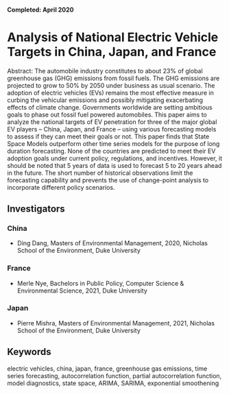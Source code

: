#### Completed: April 2020

# Analysis of National Electric Vehicle Targets in China, Japan, and France

Abstract: The automobile industry constitutes to about 23% of global greenhouse gas (GHG) emissions from fossil fuels. The GHG emissions are projected to grow to 50% by 2050 under business as usual scenario. The adoption of electric vehicles (EVs) remains the most effective measure in curbing the vehicular emissions and possibly mitigating exacerbating effects of climate change. Governments worldwide are setting ambitious goals to phase out fossil fuel powered automobiles. This paper aims to analyze the national targets of EV penetration for three of the major global EV players – China, Japan, and France – using various forecasting models to assess if they can meet their goals or not. This paper finds that State Space Models outperform other time series models for the purpose of long duration forecasting. None of the countries are predicted to meet their EV adoption goals under current policy, regulations, and incentives. However, it should be noted that 5 years of data is used to forecast 5 to 20 years ahead in the future. The short number of historical observations limit the forecasting capability and prevents the use of change-point analysis to incorporate different policy scenarios.

## Investigators

### China

* Ding Dang, Masters of Environmental Management, 2020, Nicholas School of the Environment, Duke University

### France

* Merle Nye, Bachelors in Public Policy, Computer Science & Environmental Science, 2021, Duke University

### Japan

* Pierre Mishra, Masters of Environmental Management, 2021, Nicholas School of the Environment, Duke University

## Keywords

electric vehicles, china, japan, france, greenhouse gas emissions, time series forecasting, autocorrelation function, partial autocorrelation function, model diagnostics, state space, ARIMA, SARIMA, exponential smoothening 




